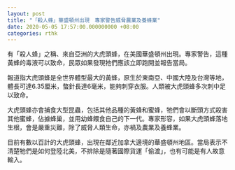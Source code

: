 ```yaml
---
layout: post
title: "「殺人蜂」華盛頓州出現　專家警告威脅農業及養蜂業"
date: 2020-05-05 17:57:00.000000000 +08:00
categories: rthk
---
```


有「殺人蜂」之稱、來自亞洲的大虎頭蜂，在美國華盛頓州出現。專家警告，這種黃蜂的毒液可以致命，民眾如果發現牠們應該立即跑開並報告當局。

報道指大虎頭蜂是全世界體型最大的黃蜂，原生於東南亞、中國大陸及台灣等地，體長可達6.35厘米，螫針長達6毫米，能夠刺穿衣服。人類被大虎頭蜂多次刺中足以致命。

大虎頭蜂亦會捕食大型昆蟲，包括其他品種的黃蜂和蜜蜂，牠們會以斷頭方式殺害其他蜜蜂，佔據蜂巢，並用幼蜂餵食自己的下一代。專家形容，如果大虎頭蜂落地生根，會是嚴重災難，除了威脅人類生命，亦禍及農業及養蜂業。

目前有數以百計的大虎頭蜂，出現在鄰近加拿大邊境的華盛頓州地區。當局表示不清楚牠們是如何登陸北美，不排除是隨著國際貨運「偷渡」，也有可能是有人故意輸入。
